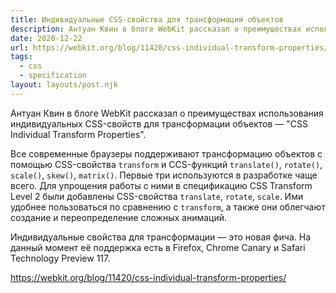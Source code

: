 ```yaml
---
title: Индивидуальные CSS-свойства для трансформации объектов
description: Антуан Квин в блоге WebKit рассказал о преимуществах использования индивидуальных CSS-свойств для трансформации объектов
date: 2020-12-22
url: https://webkit.org/blog/11420/css-individual-transform-properties/
tags:
  - css
  - specification
layout: layouts/post.njk
---
```

Антуан Квин в блоге WebKit рассказал о преимуществах использования индивидуальных CSS-свойств для трансформации объектов — "CSS Individual Transform Properties".

Все современные браузеры поддерживают трансформацию объектов с помощью CSS-свойства `transform` и CCS-функций `translate()`, `rotate()`,  `scale()`, `skew()`, `matrix()`. Первые три используются в разработке чаще всего. Для упрощения работы с ними в спецификацию CSS Transform Level 2 были добавлены CSS-свойства `translate`, `rotate`,  `scale`. Ими удобнее пользоваться по сравнению с `transform`, а также они облегчают создание и переопределение сложных анимаций.

Индивидуальные свойства для трансформации — это новая фича. На данный момент её поддержка есть в Firefox, Chrome Canary и Safari Technology Preview 117.

https://webkit.org/blog/11420/css-individual-transform-properties/
